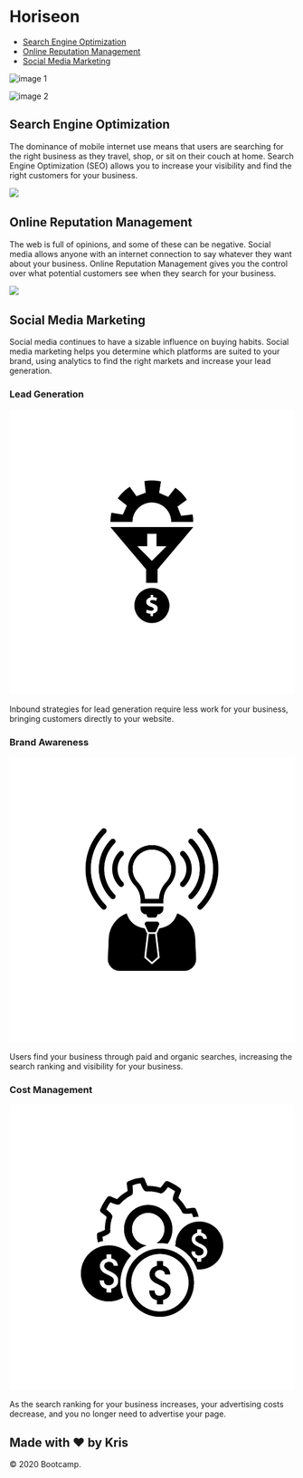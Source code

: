 Horiseon
========

-   [Search Engine Optimization](#search-engine-optimization)
-   [Online Reputation Management](#online-reputation-management)
-   [Social Media Marketing](#social-media-marketing)

![image 1](https://github.com/kwis07/homework1211/blob/main/Assets/images/assets_images_digital-marketing-meeting.jpg)

![image 2](https://github.com/kwis07/homework1211/blob/main/Assets/images/assets_images_search-engine-optimization.jpg)

Search Engine Optimization
--------------------------

The dominance of mobile internet use means that users are searching for
the right business as they travel, shop, or sit on their couch at home.
Search Engine Optimization (SEO) allows you to increase your visibility
and find the right customers for your business.

![](assets/images/assets_images_online-reputation-management.jpg)

Online Reputation Management
----------------------------

The web is full of opinions, and some of these can be negative. Social
media allows anyone with an internet connection to say whatever they
want about your business. Online Reputation Management gives you the
control over what potential customers see when they search for your
business.

![](assets/images/assets_images_social-media-marketing.jpg)

Social Media Marketing
----------------------

Social media continues to have a sizable influence on buying habits.
Social media marketing helps you determine which platforms are suited to
your brand, using analytics to find the right markets and increase your
lead generation.

### Lead Generation

![](assets/images/assets_images_lead-generation.png)

Inbound strategies for lead generation require less work for your
business, bringing customers directly to your website.

### Brand Awareness

![](assets/images/assets_images_brand-awareness.png)

Users find your business through paid and organic searches, increasing
the search ranking and visibility for your business.

### Cost Management

![](assets/images/assets_images_cost-management.png)

As the search ranking for your business increases, your advertising
costs decrease, and you no longer need to advertise your page.

Made with ❤️️ by Kris
---------------------

© 2020 Bootcamp.
